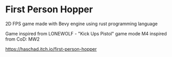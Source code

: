 # First Person Hopper

2D FPS game made with Bevy engine using rust programming language

Game inspired from LONEWOLF - "Kick Ups Pistol" game mode
M4 inspired from CoD: MW2

https://haschad.itch.io/first-person-hopper
